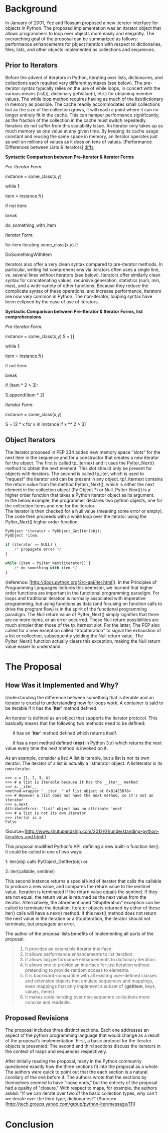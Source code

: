 # Background #
 In January of 2001, Yee and Rossum proposed a new iterator interface for objects in Python.
The proposed implementation was an itarator object that allows programmers to loop over objects 
more easily and elegantly.  The overarching goal of the proposal can be summarized as follows: performance 
enhancements for pbject iteration with respect to dictionaries, files, lists, and other objects implemented
as collections and sequences. 

## Prior to Iterators ##
Before the advent of iterators in Python, iterating over lists, dictionaries, and collections each required very different syntaxes (see below). The pre-iterator syntax typically relies on the use of while loops, in concert with the various means (list[i], dictionary.getValue(i), etc.) for obtaining member values. The while loop method requires having as much of the list/dictionary in memory as possible. The cache readily accommodates small collections but as the size of the collection grows, it will reach a point where it can no longer entirely fit in the cache.  This can hamper performance significantly, as the fraction of the collection in the cache must switch repeatedly. Iterators do not suffer from this scalability issue. An iterator only takes up as much memory as one value at any given time. By keeping its cache usage constant and reusing the same space in memory, an iterator operates just as well on millions of values as it does on tens of values. [Performance Differences between Lists & Iterators] [diffs]

[diffs]: http://markmail.org/message/t2a6tp33n5lddzvy

**Syntactic Comparison between Pre-Iterator & Iterator Forms**

*Pre-Iterator Form:*

instance = some_class(x,y)

while 1:

item = instance.f()

if not item:

break

do_something_with_item

*Iterator Form:*

for item iterating some_class(x,y).f:

DoSomethingWithItem

Iterators also offer a very clean syntax compared to pre-iterator methods. In particular, writing list comprehensions via iterators often uses a single line, vs. several lines without iterators (see below). Iterators offer similarly clean syntax for concatenating values, recursive generation, statistics (sum, min, max), and a wide variety of other functions. Because they reduce the complicate syntax of these operations, and increase performance, iterators are now very common in Python. The non-iterator, looping syntax have been eclipsed by the ease of use of iterators.

**Syntactic Comparison between Pre-Iterator & Iterator Forms, list comprehensions**

*Pre-Iterator Form:*

instance = some_class(x,y)
S = []

while 1:

item = instance.f()

if not item:

break

if (item * 2 > 3):

S.append(item * 2)

*Iterator Form:*

instance = some_class(x,y)

S = [2 * x for x in instance if x ** 2 > 3]

## Object Iterators ##
  The iterator proposed in PEP 234 added new memory space "slots" for the next item in the sequence and 
for a constructor that creates a new iterator for the object.  The first is called tp_iternext and it 
uses the PyIter_Next() method to obtain the next element.  This slot should only be present for objects with 
iterators.  The second is called tp_iter, which is used to "request" the iterator and can be present in any object.
  tp/_iternext contains the return value from the method PyIter/_Next(), which is either the next element in the collection 
object (Py Object *) or Null.  PyIter-Next() is a higher order function that takes a Python iterator object as its argument.  
In the below example, the programmer declares two python objects; one for the collection items and one for the iterator.  
The iterator is then checked for a Null value (meaning some error or empty).  The code then proceeds with a while loop
over the iterator using the PyIter_Next() higher order function:
```python
PyObject *iterator = PyObject_GetIter(obj);
PyObject *item;

if (iterator == NULL) {
    /* propagate error */
}

while (item = PyIter_Next(iterator)) {
    /* do something with item */
}
```
(reference: [http://docs.python.org/2/c-api/iter.html]).  In the Principles of Programming Languages lectures this semester,
we learned that higher order functions are important in the functional programming paradigm.  For loops and traditional 
iteration is normally associated with imperative programming, but using functions as data (and focusing on function calls
to drive the program flow) is in the spirit of the functional programming paradigm.
  The Null return value of PyIter_Next() simply signifies that there are no more items, or an error occurred.  These Null return 
possibilities are much simpler than those of the tp_iternext slot.  For the latter, The PEP also called for a new 
exception called "StopIteration" to signal the exhaustion of a list or collection, subsequently yielding the Null return
value.  The PyIter_Next() function actually clears this exception, making the Null return value easier to understand.
 


# The Proposal #
## How Was it Implemented and Why? ##
 Understanding the difference between something that is iterable and an iterator is crucial to understanding how for loops work. 
 A container is said to be iterable if it has the '__iter__' method defined.
 
 An iterator is defined as an object that supports the iterator protocol. This basically means that the following two methods need 
 to be defined:
 
 &nbsp;&nbsp;&nbsp;&nbsp;&nbsp;&nbsp;It has an '__iter__' method defined which returns itself.
  
 &nbsp;&nbsp;&nbsp;&nbsp;&nbsp;&nbsp;It has a next method defined (__next__ in Python 3.x) which returns the next value every time the next method is invoked on it.

 As an example, consider a list: A list is iterable, but a list is not its own iterator.  The iterator of a list is actually a listiterator object. A listiterator 
 is its own iterator.
```
>>> a = [1, 2, 3, 4]
>>> # a list is iterable because it has the __iter__ method
>>> a.__iter__
<method-wrapper '__iter__' of list object at 0x014E5D78>
>>> # However a list does not have the next method, so it's not an iterator
>>> a.next
AttributeError: 'list' object has no attribute 'next'
>>> # a list is not its own iterator
>>> iter(a) is a
False
```
(Source=[http://www.shutupandship.com/2012/01/understanding-python-iterables-and.html])

  This propsoal modified Python's API, defining a new built-in function iter(). It could be called in one of two ways:
  
  1: iter(obj) calls PyObject_GetIter(obj) or 
  
  2: iter(callable, sentinel)
  
  This second instance returns a special kind of iterator that calls the callable to produce a new value, and compares the 
return value to the sentinel value. Iteration is terminated if the return value equals the sentinel. If they are not equal,
the return value is returned as the next value from the iterator. Alternatively, the aforementioned "StopIteration" exception
can be called to terminate the iteration. Iterator objects returned by either of these iter() calls will have a next() method. If this next() method does not return
the next value in the iteration or a StopIteration, the iterator should not terminate, but propagate an error.

 The author of the proposal lists benefits of implementing all parts of the proposal:
 >   1. It provides an extensible iterator interface.
 >   2. It allows performance enhancements to list iteration.
 >   3. It allows big performance enhancements to dictionary iteration.
 >   4. It allows one to provide an interface for just iteration without pretending to provide random access to elements.
 >   5. It is backward-compatible with all existing user-defined classes and extension objects that emulate sequences 
 and mappings, even mappings that only implement a subset of {__getitem__, keys, values, items}.
 >   6. It makes code iterating over non-sequence collections more concise and readable.



## Proposed Revisions ##
The proposal includes three distinct sections.  Each one addresses an aspect of the python programming language that 
would change as a result of the proposal's implementation.  First, a basic protocol for the iterator objects is presented.
The second and third sections discuss the iterators in the context of maps and sequences respectively.

After initially reading the proposal, many in the Python community questioned exactly how the three sections 
fit into the proposal as a whole.  The authors were quick to point out that the each section is a natural corollary of 
the one before it.  The authors wrote that the sections by themselves seemed to have "loose ends," but the entirety of 
the proposal had a quality of "closure."  With respect to maps, for example, the authors asked: "If we can iterate over 
two of the basic collection types, why can't we iterate over the third type, dictionaries?" 
(Source=[http://tech.groups.yahoo.com/group/python-iter/message/11])
# Conclusion #
